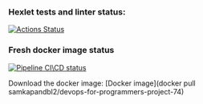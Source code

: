### Hexlet tests and linter status:
[![Actions Status](https://github.com/Staffelhof/devops-for-programmers-project-74/actions/workflows/hexlet-check.yml/badge.svg)](https://github.com/Staffelhof/devops-for-programmers-project-74/actions)

### Fresh docker image status
[![Pipeline CI\CD status](https://github.com/Staffelhof/devops-for-programmers-project-74/actions/workflows/push.yml/badge.svg)](https://github.com/Staffelhof/devops-for-programmers-project-74/actions)


Download the docker image:
[Docker image](docker pull samkapandbl2/devops-for-programmers-project-74)
